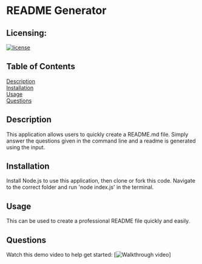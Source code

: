 # README Generator
## Licensing: 
[![license](https://img.shields.io/badge/license-MIT-orange)](https://shields.io)

## Table of Contents 
[Description](#description)  
[Installation](#installation)  
[Usage](#usage)   
[Questions](#questions)  

## Description   
 This application allows users to quickly create a README.md file. Simply answer the questions given in the command line and a readme is generated using the input.  

## Installation
  Install Node.js to use this application, then clone or fork this code. Navigate to the correct folder and run 'node index.js' in the terminal.

## Usage
  This can be used to create a professional README file quickly and easily.

## Questions
   Watch this demo video to help get started:
   [![Walkthrough video](https://drive.google.com/file/d/17KEmOpAFVMOHMw4lGsUaami5BPpvlYrV/view?usp=sharing)]